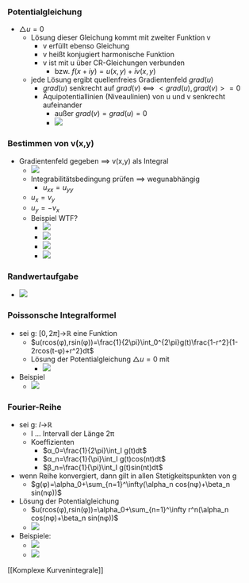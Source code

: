 ### Potentialgleichung
+ $\bigtriangleup u=0$
	+ Lösung dieser Gleichung kommt mit zweiter Funktion v
		+ v erfüllt ebenso Gleichung
		+ v heißt konjugiert harmonische Funktion
		+ v ist mit u über CR-Gleichungen verbunden
			+ bzw. $f(x+iy)=u(x,y)+iv(x,y)$
	+ jede Lösung ergibt quellenfreies Gradientenfeld $grad(u)$
		+ $grad(u)$ senkrecht auf  $grad(v)$ <==> $<grad(u),grad(v)>=0$
		+ Äquipotentiallinien (Niveaulinien) von u und v senkrecht aufeinander
			+ außer $grad(v)=grad(u)=0$
			+ ![](../../z_images/Pasted%20image%2020220516124134.png)

### Bestimmen von v(x,y) 
+ Gradientenfeld gegeben ==> v(x,y) als Integral
	+ ![](../../z_images/Pasted%20image%2020220516132026.png)
	+ Integrabilitätsbedingung prüfen ==> wegunabhängig
		+ $u_{xx}=u_{yy}$
	+ $u_x=v_y$
	+ $u_y=-v_x$
	+ Beispiel WTF?
		+ ![](../../z_images/Pasted%20image%2020220516132229.png)
		+ ![](../../z_images/Pasted%20image%2020220516132238.png)
		+ ![](../../z_images/Pasted%20image%2020220516132258.png)
		+ ![](../../z_images/Pasted%20image%2020220516132352.png)

### Randwertaufgabe
+ ![](../../z_images/Pasted%20image%2020220516132432.png)

### Poissonsche Integralformel
+ sei g: $[0,2\pi]$->ℝ eine Funktion
	+ $u(rcos(φ),rsin(φ))=\frac{1}{2\pi}\int_0^{2\pi}g(t)\frac{1-r^2}{1-2rcos(t-φ)+r^2}dt$
	+ Lösung der Potentialgleichung $\bigtriangleup u=0$ mit
		+ ![](../../z_images/Pasted%20image%2020220525191526.png)
+ Beispiel
	+  ![](../../z_images/Pasted%20image%2020220525193346.png)

### Fourier-Reihe
+ sei g: $I$->ℝ
	+ I ... Intervall der Länge 2π
	+ Koeffizienten 
		+ $α_0=\frac{1}{2\pi}\int_I g(t)dt$
		+ $α_n=\frac{1}{\pi}\int_I g(t)cos(nt)dt$
		+ $β_n=\frac{1}{\pi}\int_I g(t)sin(nt)dt$
+ wenn Reihe konvergiert, dann gilt in allen Stetigkeitspunkten von g
	+ $g(φ)=\alpha_0+\sum_{n=1}^\infty(\alpha_n cos(nφ)+\beta_n sin(nφ))$
+ Lösung der Potentialgleichung
	+ $u(rcos(φ),rsin(φ))=\alpha_0+\sum_{n=1}^\infty r^n(\alpha_n cos(nφ)+\beta_n sin(nφ))$
	+ ![](../../z_images/Pasted%20image%2020220525194148.png)
+ Beispiele:
	+ ![](../../z_images/Pasted%20image%2020220525194423.png)
	+ ![](../../z_images/Pasted%20image%2020220525194635.png)

[[Komplexe Kurvenintegrale]]